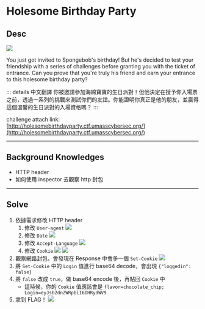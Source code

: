 # Holesome Birthday Party

## Desc

![](/articles/00_CTFs/00_Online_Challenge/00_UMass_CTF_2024/00_Holesome_Birtheday_Party/20240420123442.png)

You just got invited to Spongebob's birthday! But he's decided to test your friendship with a series of challenges before granting you with the ticket of entrance. Can you prove that you're truly his friend and earn your entrance to this holesome birthday party?

::: details 中文翻譯
你被邀請參加海綿寶寶的生日派對！但他決定在授予你入場票之前，透過一系列的挑戰來測試你們的友誼。你能證明你真正是他的朋友，並贏得這個溫馨的生日派對的入場資格嗎？
:::

challenge attach link: [http://holesomebirthdayparty.ctf.umasscybersec.org/](http://holesomebirthdayparty.ctf.umasscybersec.org/)

---

## Background Knowledges

-   HTTP header
-   如何使用 inspector 去觀察 http 封包

---

## Solve

1. 依據需求修改 HTTP header
    1. 修改 `User-agent`
       ![](/articles/00_CTFs/00_Online_Challenge/00_UMass_CTF_2024/00_Holesome_Birtheday_Party/20240420124441.png)
    2. 修改 `Date`
       ![](/articles/00_CTFs/00_Online_Challenge/00_UMass_CTF_2024/00_Holesome_Birtheday_Party/20240420124458.png)
    3. 修改 `Accept-Language`
       ![](/articles/00_CTFs/00_Online_Challenge/00_UMass_CTF_2024/00_Holesome_Birtheday_Party/20240420124516.png)
    4. 修改 `Cookie`
       ![](/articles/00_CTFs/00_Online_Challenge/00_UMass_CTF_2024/00_Holesome_Birtheday_Party/20240420124532.png)
       ![](/articles/00_CTFs/00_Online_Challenge/00_UMass_CTF_2024/00_Holesome_Birtheday_Party/20240420124644.png)
2. 觀察網路封包，會發現在 Response 中會多一個 `Set-Cookie`
   ![](/articles/00_CTFs/00_Online_Challenge/00_UMass_CTF_2024/00_Holesome_Birtheday_Party/20240420124703.png)
3. 將 `Set-Cookie` 中的 `Login` 值進行 base64 decode，會出現 `{"loggedin": false}`
4. 將 `false` 改成 `true`，做 base64 encode 後，再貼回 `Cookie` 中
    - 這時候，你的 `Cookie` 值應該會是 `flavor=chocolate_chip; Login=eyJsb2dnZWRpbiI6IHRydWV9`
5. 拿到 FLAG！
   ![](/articles/00_CTFs/00_Online_Challenge/00_UMass_CTF_2024/00_Holesome_Birtheday_Party/20240420124409.png)
